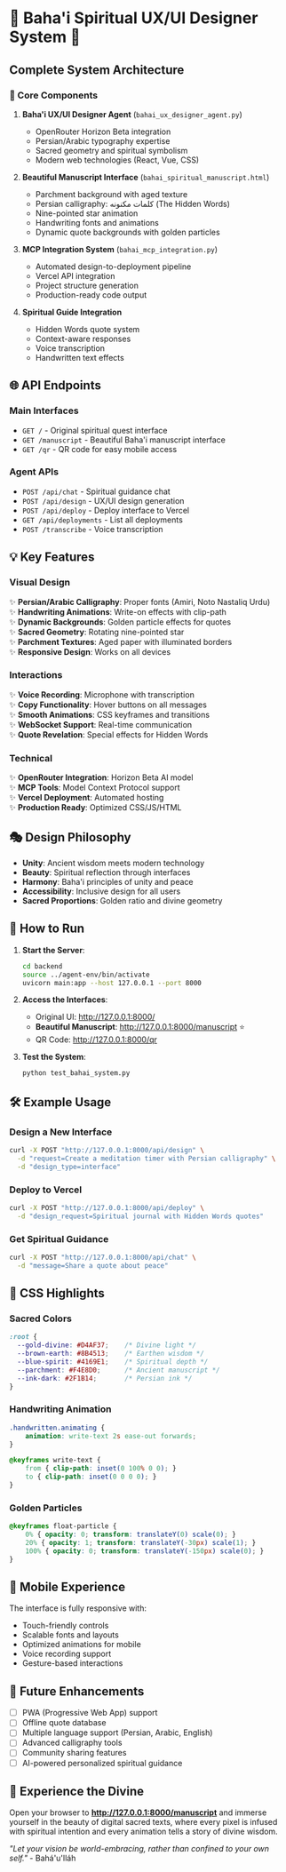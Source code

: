 # 🌟 Baha'i Spiritual UX/UI Designer System 🌟

## Complete System Architecture

### 🎨 Core Components

1. **Baha'i UX/UI Designer Agent** (`bahai_ux_designer_agent.py`)
   - OpenRouter Horizon Beta integration
   - Persian/Arabic typography expertise
   - Sacred geometry and spiritual symbolism
   - Modern web technologies (React, Vue, CSS)

2. **Beautiful Manuscript Interface** (`bahai_spiritual_manuscript.html`)
   - Parchment background with aged texture
   - Persian calligraphy: کلمات مکنونه (The Hidden Words)
   - Nine-pointed star animation
   - Handwriting fonts and animations
   - Dynamic quote backgrounds with golden particles

3. **MCP Integration System** (`bahai_mcp_integration.py`)
   - Automated design-to-deployment pipeline
   - Vercel API integration
   - Project structure generation
   - Production-ready code output

4. **Spiritual Guide Integration** 
   - Hidden Words quote system
   - Context-aware responses
   - Voice transcription
   - Handwritten text effects

## 🌐 API Endpoints

### Main Interfaces
- `GET /` - Original spiritual quest interface
- `GET /manuscript` - Beautiful Baha'i manuscript interface
- `GET /qr` - QR code for easy mobile access

### Agent APIs
- `POST /api/chat` - Spiritual guidance chat
- `POST /api/design` - UX/UI design generation
- `POST /api/deploy` - Deploy interface to Vercel
- `GET /api/deployments` - List all deployments
- `POST /transcribe` - Voice transcription

## 💡 Key Features

### Visual Design
✨ **Persian/Arabic Calligraphy**: Proper fonts (Amiri, Noto Nastaliq Urdu)  
✨ **Handwriting Animations**: Write-on effects with clip-path  
✨ **Dynamic Backgrounds**: Golden particle effects for quotes  
✨ **Sacred Geometry**: Rotating nine-pointed star  
✨ **Parchment Textures**: Aged paper with illuminated borders  
✨ **Responsive Design**: Works on all devices  

### Interactions
✨ **Voice Recording**: Microphone with transcription  
✨ **Copy Functionality**: Hover buttons on all messages  
✨ **Smooth Animations**: CSS keyframes and transitions  
✨ **WebSocket Support**: Real-time communication  
✨ **Quote Revelation**: Special effects for Hidden Words  

### Technical
✨ **OpenRouter Integration**: Horizon Beta AI model  
✨ **MCP Tools**: Model Context Protocol support  
✨ **Vercel Deployment**: Automated hosting  
✨ **Production Ready**: Optimized CSS/JS/HTML  

## 🎭 Design Philosophy

- **Unity**: Ancient wisdom meets modern technology
- **Beauty**: Spiritual reflection through interfaces
- **Harmony**: Baha'i principles of unity and peace
- **Accessibility**: Inclusive design for all users
- **Sacred Proportions**: Golden ratio and divine geometry

## 🚀 How to Run

1. **Start the Server**:
   ```bash
   cd backend
   source ../agent-env/bin/activate
   uvicorn main:app --host 127.0.0.1 --port 8000
   ```

2. **Access the Interfaces**:
   - Original UI: http://127.0.0.1:8000/
   - **Beautiful Manuscript**: http://127.0.0.1:8000/manuscript ⭐
   - QR Code: http://127.0.0.1:8000/qr

3. **Test the System**:
   ```bash
   python test_bahai_system.py
   ```

## 🛠 Example Usage

### Design a New Interface
```bash
curl -X POST "http://127.0.0.1:8000/api/design" \
  -d "request=Create a meditation timer with Persian calligraphy" \
  -d "design_type=interface"
```

### Deploy to Vercel
```bash
curl -X POST "http://127.0.0.1:8000/api/deploy" \
  -d "design_request=Spiritual journal with Hidden Words quotes"
```

### Get Spiritual Guidance
```bash
curl -X POST "http://127.0.0.1:8000/api/chat" \
  -d "message=Share a quote about peace"
```

## 🎨 CSS Highlights

### Sacred Colors
```css
:root {
  --gold-divine: #D4AF37;    /* Divine light */
  --brown-earth: #8B4513;    /* Earthen wisdom */
  --blue-spirit: #4169E1;    /* Spiritual depth */
  --parchment: #F4E8D0;      /* Ancient manuscript */
  --ink-dark: #2F1B14;       /* Persian ink */
}
```

### Handwriting Animation
```css
.handwritten.animating {
    animation: write-text 2s ease-out forwards;
}

@keyframes write-text {
    from { clip-path: inset(0 100% 0 0); }
    to { clip-path: inset(0 0 0 0); }
}
```

### Golden Particles
```css
@keyframes float-particle {
    0% { opacity: 0; transform: translateY(0) scale(0); }
    20% { opacity: 1; transform: translateY(-30px) scale(1); }
    100% { opacity: 0; transform: translateY(-150px) scale(0); }
}
```

## 📱 Mobile Experience

The interface is fully responsive with:
- Touch-friendly controls
- Scalable fonts and layouts
- Optimized animations for mobile
- Voice recording support
- Gesture-based interactions

## 🔮 Future Enhancements

- [ ] PWA (Progressive Web App) support
- [ ] Offline quote database
- [ ] Multiple language support (Persian, Arabic, English)
- [ ] Advanced calligraphy tools
- [ ] Community sharing features
- [ ] AI-powered personalized spiritual guidance

## 🌟 Experience the Divine

Open your browser to **http://127.0.0.1:8000/manuscript** and immerse yourself in the beauty of digital sacred texts, where every pixel is infused with spiritual intention and every animation tells a story of divine wisdom.

*"Let your vision be world-embracing, rather than confined to your own self."* - Bahá'u'lláh